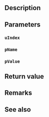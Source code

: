 ## Description

## Parameters

### `uIndex`

### `pName`

### `pValue`

## Return value

## Remarks

## See also